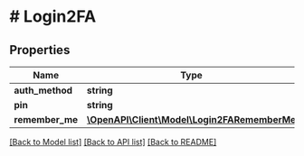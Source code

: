 # # Login2FA

## Properties

Name | Type | Description | Notes
------------ | ------------- | ------------- | -------------
**auth_method** | **string** |  |
**pin** | **string** |  |
**remember_me** | [**\OpenAPI\Client\Model\Login2FARememberMe**](Login2FARememberMe.md) |  | [optional]

[[Back to Model list]](../../README.md#models) [[Back to API list]](../../README.md#endpoints) [[Back to README]](../../README.md)
